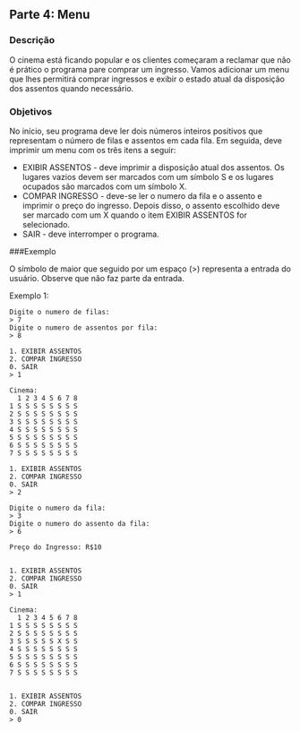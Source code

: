 ## Parte 4: Menu 

### Descrição

O cinema está ficando popular e os clientes começaram a reclamar que não é prático o programa pare comprar um ingresso. Vamos adicionar um menu que lhes permitirá comprar ingressos e exibir o estado atual da disposição dos assentos quando necessário.

### Objetivos
No início, seu programa deve ler dois números inteiros positivos que representam o número de filas e assentos em cada fila. Em seguida, deve imprimir um menu com os três itens a seguir:

- EXIBIR ASSENTOS - deve imprimir a disposição atual dos assentos. Os lugares vazios devem ser marcados com um símbolo S e os lugares ocupados são marcados com um símbolo X.
- COMPAR INGRESSO - deve-se ler o numero da fila e o assento e imprimir o preço do ingresso. Depois disso, o assento escolhido deve ser marcado com um X quando o item EXIBIR ASSENTOS for selecionado.
- SAIR - deve interromper o programa.

###Exemplo

O símbolo de maior que seguido por um espaço (>) representa a entrada do usuário. Observe que não faz parte da entrada.


Exemplo 1:

```
Digite o numero de filas:
> 7
Digite o numero de assentos por fila:
> 8

1. EXIBIR ASSENTOS
2. COMPAR INGRESSO
0. SAIR
> 1

Cinema:
  1 2 3 4 5 6 7 8
1 S S S S S S S S
2 S S S S S S S S
3 S S S S S S S S
4 S S S S S S S S
5 S S S S S S S S
6 S S S S S S S S
7 S S S S S S S S

1. EXIBIR ASSENTOS
2. COMPAR INGRESSO
0. SAIR
> 2

Digite o numero da fila:
> 3
Digite o numero do assento da fila:
> 6

Preço do Ingresso: R$10


1. EXIBIR ASSENTOS
2. COMPAR INGRESSO
0. SAIR
> 1

Cinema:
  1 2 3 4 5 6 7 8
1 S S S S S S S S
2 S S S S S S S S
3 S S S S S X S S
4 S S S S S S S S
5 S S S S S S S S
6 S S S S S S S S
7 S S S S S S S S


1. EXIBIR ASSENTOS
2. COMPAR INGRESSO
0. SAIR
> 0
```
